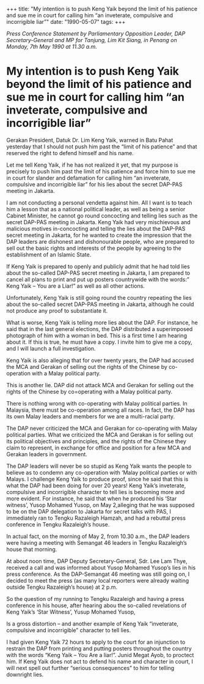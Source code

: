 +++ 
title: "My intention is to push Keng Yaik beyond the limit of his patience and sue me in court for calling him “an inveterate, compulsive and incorrigible liar”"
date: "1990-05-07"
tags:
+++

_Press Conference Statement by Parliamentary Opposition Leader, DAP Secretary-General and MP for Tanjung, Lim Kit Siang, in Penang on Monday, 7th May 1990 at 11.30 a.m._

# My intention is to push Keng Yaik beyond the limit of his patience and sue me in court for calling him “an inveterate, compulsive and incorrigible liar”

Gerakan President, Datuk Dr. Lim Keng Yaik, warned in Batu Pahat yesterday that I should not push him past the “limit of his patience” and that reserved the right to defend himself and his name.</u>

Let me tell Keng Yaik, if he has not realized it yet, that my purpose is precisely to push him past the limit of his patience and force him to sue me in court for slander and defamation for calling him “an inveterate, compulsive and incorrigible liar” for his lies about the secret DAP-PAS meeting in Jakarta.

I am not conducting a personal vendetta against him. All I want is to teach him a lesson that as a national political leader, as well as being a senior Cabinet Minister, he cannot go round concocting and telling lies such as the secret DAP-PAS meeting in Jakarta.
Keng Yaik had very mischievous and malicious motives in-concocting and telling the lies about the DAP-PAS secret meeting in Jakarta, for he wanted to create the impression that the DAP leaders are dishonest and dishonourable people, who are prepared to sell out the basic rights and interests of the people by agreeing to the establishment of an Islamic State.

If Keng Yaik is prepared to openly and publicly admit that he had told lies about the so-called DAP-PAS secret meeting in Jakarta, I am prepared to cancel all plans to print and put up posters countrywide with the words:” Keng Yaik – You are a Liar!” as well as all other actions.

Unfortunately, Keng Yaik is still going round the country repeating the lies about the so-called secret DAP-PAS meeting in Jakarta, although he could not produce any proof to substantiate it.

What is worse, Keng Yaik is telling more lies about the DAP. For instance, he said that in the last general elections, the DAP distributed a superimposed photograph of him with a woman in bed. This is a first time I am hearing about it. If this is true, he must have a copy. I invite him to give me a copy, and I will launch a full investigation.

Keng Yaik is also alleging that for over twenty years, the DAP had accused the MCA and Gerakan of selling out the rights of the Chinese by co-operation with a Malay political party.

This is another lie. DAP did not attack MCA and Gerakan for selling out the rights of the Chinese by co=operating with a Malay political party.

There is nothing wrong with co-operating with Malay political parties. In Malaysia, there must be co-operation among all races. In fact, the DAP has its own Malay leaders and members for we are a multi-racial party.

The DAP never criticized the MCA and Gerakan for co-operating with Malay political parties. What we criticized the MCA and Gerakan is for selling out its political objectives and principles, and the rights of the Chinese they claim to represent, in exchange for office and position for a few MCA and Gerakan leaders in government.

The DAP leaders will never be so stupid as Keng Yaik wants the people to believe as to condemn any co-operation with ‘Malay political parties or with Malays. I challenge Keng Yaik to produce proof, since he said that this is what the DAP had been doing for over 20 years!
Keng Yaik’s inveterate, compulsive and incorrigible character to tell lies is becoming more and more evident. For instance, he said that when he produced his ‘Star witness’, Yusop Mohamed Yusop, on May 2,alleging that he was supposed to be on the DAP delegation to Jakarta for secret talks with PAS, I immediately ran to Tengku Razaleigh Hamzah, and had a rebuttal press conference in Tengku Razaleigh’s house.

In actual fact, on the morning of May 2, from 10.30 a.m., the DAP leaders were having a meeting with Semangat 46 leaders in Tengku Razaleigh’s house that morning.

At about noon time, DAP Deputy Secretary-General, Sdr. Lee Lam Thye, received a call and was informed about Yusop Mohamed Yusop’s lies in his press conference. As the DAP-Semangat 46 meeting was still going on, I decided to meet the press (as many local reporters were already waiting outside Tengku Razaleigh’s house) at 2 p.m.

So the question of my running to Tengku Razaleigh and having a press conference in his house, after hearing abou the so-called revelations of Keng Yaik’s ‘Star Witness’, Yusup Mohamed Yusop,

Is a gross distortion – and another example of Keng Yaik “inveterate, compulsive and incorrigible” character to tell lies.

I had given Keng Yaik 72 hours to apply to the court for an injunction to restrain the DAP from printing and putting posters throughout the country with the words “Keng Yaik – You Are a liar!”. Junid Megat Ayob, to proctect him. If Keng Yaik does not act to defend his name and character in court, I will next spell out further “serious consequences” to him for telling downright lies.
 
